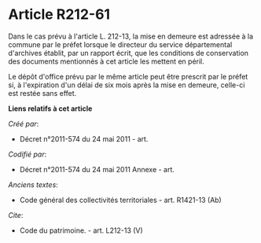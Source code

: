 # Article R212-61

Dans le cas prévu à l'article L. 212-13, la mise en demeure est adressée à la commune par le préfet lorsque le directeur du
service départemental d'archives établit, par un rapport écrit, que les conditions de conservation des documents mentionnés à
cet article les mettent en péril.

Le dépôt d'office prévu par le même article peut être prescrit par le préfet si, à l'expiration d'un délai de six mois après
la mise en demeure, celle-ci est restée sans effet.

**Liens relatifs à cet article**

_Créé par_:

  - Décret n°2011-574 du 24 mai 2011  - art.

_Codifié par_:

  - Décret n°2011-574 du 24 mai 2011 Annexe - art.

_Anciens textes_:

  - Code général des collectivités territoriales - art. R1421-13 (Ab)

_Cite_:

  - Code du patrimoine. - art. L212-13 (V)
